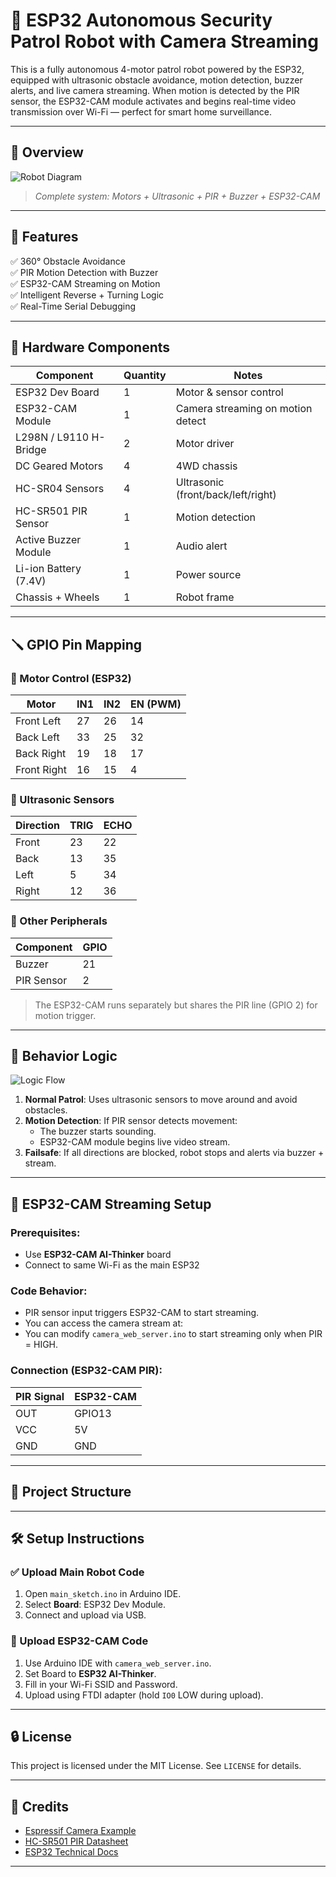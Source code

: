 # 🤖 ESP32 Autonomous Security Patrol Robot with Camera Streaming

This is a fully autonomous 4-motor patrol robot powered by the ESP32, equipped with ultrasonic obstacle avoidance, motion detection, buzzer alerts, and live camera streaming. When motion is detected by the PIR sensor, the ESP32-CAM module activates and begins real-time video transmission over Wi-Fi — perfect for smart home surveillance.

---

## 📸 Overview

![Robot Diagram](https://raw.githubusercontent.com/user/repo/main/images/robot_diagram.png)
> *Complete system: Motors + Ultrasonic + PIR + Buzzer + ESP32-CAM*

---

## 🔧 Features

✅ 360° Obstacle Avoidance  
✅ PIR Motion Detection with Buzzer  
✅ ESP32-CAM Streaming on Motion  
✅ Intelligent Reverse + Turning Logic  
✅ Real-Time Serial Debugging  

---

## 🧰 Hardware Components

| Component              | Quantity | Notes                                |
|-----------------------|----------|--------------------------------------|
| ESP32 Dev Board       | 1        | Motor & sensor control               |
| ESP32-CAM Module      | 1        | Camera streaming on motion detect   |
| L298N / L9110 H-Bridge| 2        | Motor driver                         |
| DC Geared Motors      | 4        | 4WD chassis                          |
| HC-SR04 Sensors       | 4        | Ultrasonic (front/back/left/right)  |
| HC-SR501 PIR Sensor   | 1        | Motion detection                     |
| Active Buzzer Module  | 1        | Audio alert                          |
| Li-ion Battery (7.4V) | 1        | Power source                         |
| Chassis + Wheels      | 1        | Robot frame                          |

---

## 🪛 GPIO Pin Mapping

### 🧭 Motor Control (ESP32)

| Motor        | IN1 | IN2 | EN (PWM) |
|--------------|-----|-----|----------|
| Front Left   | 27  | 26  | 14       |
| Back Left    | 33  | 25  | 32       |
| Back Right   | 19  | 18  | 17       |
| Front Right  | 16  | 15  | 4        |

### 📡 Ultrasonic Sensors

| Direction | TRIG | ECHO |
|-----------|------|------|
| Front     | 23   | 22   |
| Back      | 13   | 35   |
| Left      | 5    | 34   |
| Right     | 12   | 36   |

### 🎯 Other Peripherals

| Component      | GPIO |
|----------------|------|
| Buzzer         | 21   |
| PIR Sensor     | 2    |

> The ESP32-CAM runs separately but shares the PIR line (GPIO 2) for motion trigger.

---

## 🧠 Behavior Logic

![Logic Flow](https://raw.githubusercontent.com/user/repo/main/images/robot_logic_flow_cam.png)

1. **Normal Patrol**: Uses ultrasonic sensors to move around and avoid obstacles.
2. **Motion Detection**: If PIR sensor detects movement:
   - The buzzer starts sounding.
   - ESP32-CAM module begins live video stream.
3. **Failsafe**: If all directions are blocked, robot stops and alerts via buzzer + stream.

---

## 🔴 ESP32-CAM Streaming Setup

### Prerequisites:
- Use **ESP32-CAM AI-Thinker** board
- Connect to same Wi-Fi as the main ESP32

### Code Behavior:
- PIR sensor input triggers ESP32-CAM to start streaming.
- You can access the camera stream at:
- You can modify `camera_web_server.ino` to start streaming only when PIR = HIGH.

### Connection (ESP32-CAM PIR):

| PIR Signal | ESP32-CAM |
|------------|-----------|
| OUT        | GPIO13    |
| VCC        | 5V        |
| GND        | GND       |

---

## 📂 Project Structure


---

## 🛠️ Setup Instructions

### ✅ Upload Main Robot Code
1. Open `main_sketch.ino` in Arduino IDE.
2. Select **Board**: ESP32 Dev Module.
3. Connect and upload via USB.

### 📸 Upload ESP32-CAM Code
1. Use Arduino IDE with `camera_web_server.ino`.
2. Set Board to **ESP32 AI-Thinker**.
3. Fill in your Wi-Fi SSID and Password.
4. Upload using FTDI adapter (hold `IO0` LOW during upload).

---

## 🔒 License

This project is licensed under the MIT License. See `LICENSE` for details.

---

## 🙌 Credits

- [Espressif Camera Example](https://github.com/espressif/esp32-camera)
- [HC-SR501 PIR Datasheet](https://www.mpja.com/download/31227sc.pdf)
- [ESP32 Technical Docs](https://docs.espressif.com/)

---
